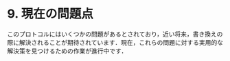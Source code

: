 # 9. 現在の問題点

このプロトコルにはいくつかの問題があるとされており，近い将来，書き換えの際に解決されることが期待されています．現在，これらの問題に対する実用的な解決策を見つけるための作業が進行中です．
